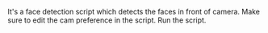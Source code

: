 It's a face detection script which detects the faces in front of camera.
Make sure to edit the cam preference in the script.
Run the script.
